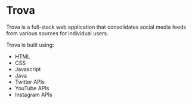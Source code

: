 # Trova

Trova is a full-stack web application that consolidates social media feeds from various sources for individual users.

Trova is built using:
- HTML
- CSS
- Javascript
- Java
- Twitter APIs
- YouTube APIs
- Instagram APIs
